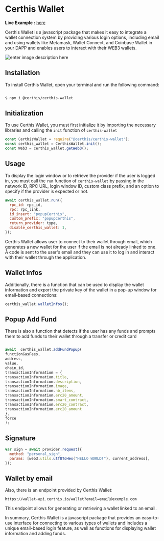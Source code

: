 # Certhis Wallet

**Live Example :** [here](https://codesandbox.io/s/certhis-wallet-react-lhuddn?file=/src/App.js)

Certhis Wallet is a javascript package that makes it easy to integrate a wallet connection system by providing various login options, including email and using wallets like Metamask, Wallet Connect, and Coinbase Wallet in your DAPP and enables users to interact with their WEB3 wallets.

![enter image description here](https://i.ibb.co/MPzr5J3/Untitled-design-27.png)

## Installation

To install Certhis Wallet, open your terminal and run the following command:

```sh

$ npm i @certhis/certhis-wallet

```

## Initialization

To use Certhis Wallet, you must first initialize it by importing the necessary libraries and calling the `init` function of `certhis-wallet`

```js
const CerthisWallet = require("@certhis/certhis-wallet");
const certhis_wallet = CerthisWallet.init();
const Web3 = certhis_wallet.getWeb3();
```

## Usage

To display the login window or to retrieve the provider if the user is logged in, you must call the `run` function of `certhis-wallet` by passing in the network ID, RPC URL, login window ID, custom class prefix, and an option to specify if the provider is expected or not.

```js
await certhis_wallet.run({
  rpc_id: rpc_id,
  rpc: rpc_link,
  id_insert: "popupCerthis",
  custom_prefix: "popupCerthis",
  return_provider: type,
  disable_certhis_wallet: 1,
});
```

Certhis Wallet allows user to connect to their wallet through email, which generates a new wallet for the user if the email is not already linked to one. A code is sent to the user's email and they can use it to log in and interact with their wallet through the application.

## Wallet Infos

Additionally, there is a function that can be used to display the wallet information and export the private key of the wallet in a pop-up window for email-based connections:

```js
certhis_wallet.walletInfos();
```

## Popup Add Fund

There is also a function that detects if the user has any funds and prompts them to add funds to their wallet through a transfer or credit card

```js

await  certhis_wallet.addFundPopup(
functionGasFees,
address,
value,
chain_id,
transactionInformation = {
transactionInformation.title,
transactionInformation.description,
transactionInformation.image,
transactionInformation.nb_items,
transactionInformation.erc20_amount,
transactionInformation.smart_contract,
transactionInformation.erc20_contract,
transactionInformation.erc20_amount
},
force
);

```

## Signature

```js
var sign = await provider.request({
  method: "personal_sign",
  params: [web3.utils.utf8ToHex("HELLO WORLD!"), current_address],
});
```

## Wallet by email

Also, there is an endpoint provided by Certhis Wallet:

`https://wallet-api.certhis.io/wallet?email=email@exemple.com`

This endpoint allows for generating or retrieving a wallet linked to an email.

In summary, Certhis Wallet is a javascript package that provides an easy-to-use interface for connecting to various types of wallets and includes a unique email-based login feature, as well as functions for displaying wallet information and adding funds.

